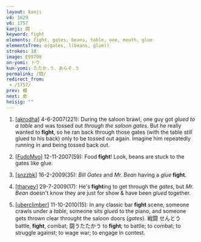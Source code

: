 ```yaml
---
layout: kanji
v4: 1629
v6: 1757
kanji: 闘
keyword: fight
elements: fight, gates, beans, table, one, mouth, glue
elementsTree: o(gates, l(beans, glue))
strokes: 18
image: E99798
on-yomi: トウ
kun-yomi: たたか.う、あらそ.う
permalink: /闘/
redirect_from:
 - /1757/
prev: 欄
next: 倉
heisig: ""
---
```


1) [<a href="http://kanji.koohii.com/profile/akrodha">akrodha</a>] 4-6-2007(221): During the saloon brawl, one guy got <em>glued to a table</em> and was tossed out <em>through the saloon gates</em>. But he really wanted to<strong> fight</strong>, so he ran back through those gates (with the table still glued to his back) only to be tossed out again. Imagine him repeatedly running in and being tossed back out.

2) [<a href="http://kanji.koohii.com/profile/FudoMyo">FudoMyo</a>] 12-11-2007(59): Food<strong> fight</strong>! Look, beans are stuck to the gates like glue.

3) [<a href="http://kanji.koohii.com/profile/snzzbk">snzzbk</a>] 16-2-2009(35): <em>Bill Gates</em> and <em>Mr. Bean</em> having a <em>glue</em><strong> fight</strong>.

4) [<a href="http://kanji.koohii.com/profile/tharvey">tharvey</a>] 29-7-2009(17): He&#039;s<strong> fight</strong>ing to get through the <em>gates</em>, but <em>Mr. Bean</em> doesn&#039;t know they are just for show &amp; have been <em>glued</em> together.

5) [<a href="http://kanji.koohii.com/profile/uberclimber">uberclimber</a>] 11-10-2010(15): In any classic bar<strong> fight</strong> scene, someone crawls under a <em>table</em>, someone sits <em>glue</em>d to the piano, and someone gets thrown clear throught the saloon doors (<em>gates</em>). 戦闘 せんとう battle,<strong> fight</strong>, combat; 闘うたたかう to<strong> fight</strong>; to battle; to combat; to struggle against; to wage war; to engage in contest.

